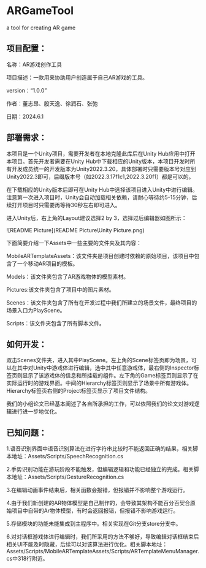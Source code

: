 # ARGameTool

a tool for creating AR game

## 项目配置：

名称：AR游戏创作工具

项目描述：一款用来协助用户创造属于自己AR游戏的工具。

version：“1.0.0”

作者：董志昂、殷天逸、徐润石、张弛

日期：2024.6.1



## 部署需求：

本项目是一个Unity项目，需要开发者在本地克隆此库后在Unity Hub应用中打开本项目。首先开发者需要在Unity Hub中下载相应的Unity版本，本项目开发时所有开发成员统一的开发版本为Unity2022.3.20，具体部署时只需要版本号对应到Unity2022.3即可，后缀版本号（如2022.3.17f1c1,2022.3.20f1）都是可以的。

在下载相应的Unity版本后即可在Unity Hub中选择该项目进入Unity中进行编辑。注意第一次进入项目时，Unity会自动加载相关依赖，请耐心等待约5-15分钟，后续打开项目时只需要再等待30秒左右即可进入。

进入Unity后，右上角的Layout建议选择2 by 3，选择过后编辑器如图所示：

![README Picture](README Picture\Unity Picture.png)

下面简要介绍一下Assets中一些主要的文件夹及其内容：

MobileARTemplateAssets：该文件夹是项目创建时依赖的原始项目，该项目中包含了一个移动AR项目的模板。

Models：该文件夹包含了AR游戏物体的模型素材。

Pictures:该文件夹包含了项目中的图片素材。

Scenes：该文件夹包含了所有在开发过程中我们所建立的场景文件，最终项目的场景入口为PlayScene。

Scripts：该文件夹包含了所有脚本文件。

## 如何开发：

双击Scenes文件夹，进入其中PlayScene。左上角的Scene标签页即为场景，可以在其中对Unity中游戏体进行编辑，选中其中任意游戏体，最右侧的Inspector标签页则显示了该游戏体的信息和所挂载的组件。左下角的Game标签页则显示了在实际运行时的游戏界面。中间的Hierarchy标签页则显示了场景中所有游戏体。Hierarchy标签页右侧的Project标签页显示了项目文件结构。

我们的小组论文已经基本阐述了各自所承担的工作，可以依照我们的论文对游戏逻辑进行进一步地优化。



## 已知问题：

1.语音识别界面中语音识别算法在进行字符串比较时不能返回正确的结果，相关脚本地址：Assets/Scripts/SpeechRecognition.cs

2.手势识别功能在游玩阶段不能触发，但编辑逻辑和功能已经独立的完成。相关脚本地址：Assets/Scripts/GestureRecognition.cs

3.在编辑动画事件结束后，相关函数会报错，但报错并不影响整个游戏运行。

4.由于我们新创建的AR物体模型是自己制作的，会导致其架构不能百分百契合原始项目中自带的Ar物体模型，有时会返回报错，但报错不影响游戏运行。

5.存储模块的功能未能集成到主程序中。相关实现在Git分支store分支中。

6.对对话框游戏体进行编辑时，我们所采用的方法不够好，导致编辑对话框结束后相关UI不能及时隐藏，后续可以对该算法进行优化。相关脚本地址：Assets/Scripts/MobileARTemplateAssets/Scripts/ARTemplateMenuManager.cs中318行附近。



